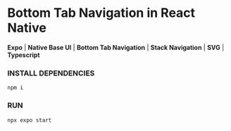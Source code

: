 # Bottom Tab Navigation in React Native

**Expo** | **Native Base UI** | **Bottom Tab Navigation** | **Stack Navigation** | **SVG** | **Typescript**







### INSTALL DEPENDENCIES
```
npm i
```

### RUN
```
npx expo start
```